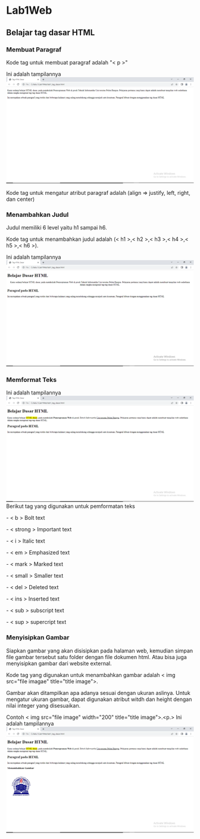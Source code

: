 # Lab1Web
## Belajar tag dasar HTML

### Membuat Paragraf
Kode tag untuk membuat paragraf adalah "< p >"<p>
Ini adalah tampilannya
![image1](/screenshot/ss1.png)
<p>Kode tag untuk mengatur atribut paragraf adalah (align => justify, left, right, dan center)

### Menambahkan Judul
Judul memiliki 6 level yaitu h1 sampai h6.<p>
Kode tag untuk menambahkan judul adalah (< h1 >,< h2 >,< h3 >,< h4 >,< h5 >,< h6 >).<p>
Ini adalah tampilannya
![image2](/screenshot/ss2.png)

### Memformat Teks
Ini adalah tampilannya
![image3](/screenshot/ss3.png)
Berikut tag yang digunakan untuk pemformatan teks
<p>- < b > Bolt text
<p>- < strong > Important text
<p>- < i > Italic text
<p>- < em > Emphasized text
<p>- < mark > Marked text
<p>- < small > Smaller text
<p>- < del > Deleted text
<p>- < ins > Inserted text
<p>- < sub > subscript text
<p>- < sup > supercript text

### Menyisipkan Gambar
Siapkan gambar yang akan disisipkan pada halaman web, kemudian simpan file gambar tersebut satu folder dengan file dokumen html. Atau bisa juga menyisipkan gambar dari website external.<p>
Kode tag yang digunakan untuk menambahkan gambar adalah < img src="file imagae" title="title image">.<p>
Gambar akan ditampilkan apa adanya sesuai dengan ukuran aslinya. Untuk mengatur ukuran gambar, dapat digunakan atribut witdh dan height dengan nilai integer yang disesuaikan.<p>
Contoh < img src="file image" width="200" title="title image">.<p.>
Ini adalah tampilannya
![image](/screenshot/ss4.png)
